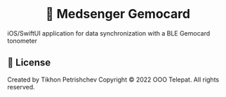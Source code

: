 <div align="center">
    <br>
    <h1>💓 Medsenger Gemocard</h1>
</div>

iOS/SwiftUI application for data synchronization with a BLE Gemocard tonometer

## 💼 License

Created by Tikhon Petrishchev
Copyright © 2022 OOO Telepat. All rights reserved.
